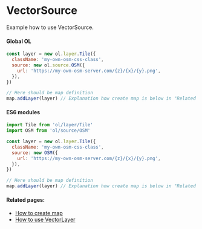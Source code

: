 # VectorSource

Example how to use VectorSource.

<!-- tabs:start -->
#### **Global OL**
```js
const layer = new ol.layer.Tile({
  className: 'my-own-osm-css-class',
  source: new ol.source.OSM({
    url: 'https://my-own-osm-server.com/{z}/{x}/{y}.png',
  }),
})

// Here should be map definition
map.addLayer(layer) // Explanation how create map is below in "Related pages"
```

#### **ES6 modules**
```js
import Tile from 'ol/layer/Tile'
import OSM from 'ol/source/OSM'

const layer = new ol.layer.Tile({
  className: 'my-own-osm-css-class',
  source: new OSM({
    url: 'https://my-own-osm-server.com/{z}/{x}/{y}.png',
  }),
})

// Here should be map definition
map.addLayer(layer) // Explanation how create map is below in "Related pages"
```
<!-- tabs:end -->

#### Related pages:
* [How to create map](beginner/first-run.md)
* [How to use VectorLayer](layers/vector.md)
